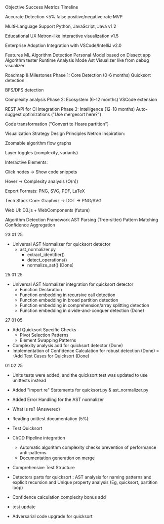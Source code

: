 
Objective  Success Metrics  Timeline

Accurate Detection	<5% false positive/negative   rate	MVP

Multi-Language Support	Python, JavaScript, Java	v1.2

Educational UX	Netron-like interactive visualization	v1.5

Enterprise Adoption	Integration with VSCode/IntelliJ	v2.0


Features
ML Algorithm Detection
Personal Model based on Dissect app
Algorithm tester
Runtime Analysis Mode
Ast Visualizer like from debug visualizer


Roadmap & Milestones
Phase 1: Core Detection (0-6 months)
Quicksort detection

BFS/DFS detection

Complexity analysis
Phase 2: Ecosystem (6-12 months)
VSCode extension

REST API for CI integration
Phase 3: Intelligence (12-18 months)
Auto-suggest optimizations ("Use mergesort here?")

Code transformation ("Convert to Hoare partition")

 Visualization Strategy
Design Principles
Netron Inspiration:

Zoomable algorithm flow graphs

Layer toggles (complexity, variants)

Interactive Elements:

Click nodes → Show code snippets

Hover → Complexity analysis (O(n))

Export Formats: PNG, SVG, PDF, LaTeX

Tech Stack
Core: Graphviz → DOT → PNG/SVG

Web UI: D3.js + WebComponents (future)


Algorithm Detection Framework
AST Parsing (Tree-sitter)
Pattern Matching
Confidence Aggregation



23 01 25
- Universal AST Normalizer for quicksort detector
    - ast_normalizer.py
        - extract_identifier()
        - detect_operations()
        - normalize_ast()
(Done)

25 01 25
- Universal AST Normalizer integration for quicksort detector
    - Function Declaration
    - Function embedding in recursive call detection
    - Function embedding in broad partition detection
    - Function embedding in comprehension/array splitting detection
    - Function embedding in divide-and-conquer detection
(Done)

27 01 05
- Add Quicksort Specific Checks
    - Pivot Selection Patterns
    - Element Swapping Patterns
- Complexity analysis add for quicksort detector
(Done)
- Implementation of Confidence Calculation for robust detection
(Done)
=
-Add Test Cases for Quicksort
(Done)


01 02 25
- Units tests were added, and the quicksort test was updated to use unittests instead
- Added "import re" Statements for quicksort.py & ast_normalizer.py
- Added Error Handling for the AST normalizer
- What is re? (Answered)
- Reading unittest documentation (5%)

- Test Quicksort

- CI/CD Pipeline integration
    - Automatic algorithm complexity checks
    prevention of performance anti-patterns
    - Documentation generation on merge

- Comprehensive Test Structure
- Detectors parts for quicksort : AST analysis for naming patterns and explicit recursion and Unique property analysis (Eg, quicksort, partition loop)
- Confidence calculation complexity bonus add
- test update
- Adversarial code upgrade for quicksort